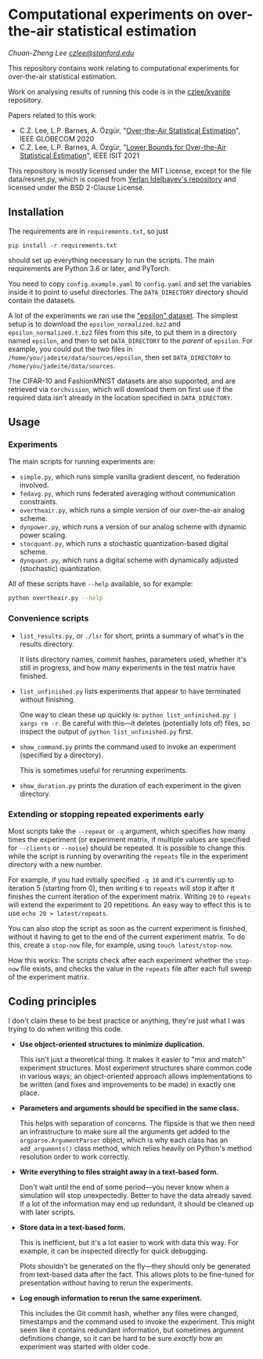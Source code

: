 Computational experiments on over-the-air statistical estimation
================================================================

_Chuan-Zheng Lee <czlee@stanford.edu>_

This repository contains work relating to computational experiments for over-the-air statistical estimation.

Work on analysing results of running this code is in the [czlee/kyanite](https://github.com/czlee/kyanite) repository.

Papers related to this work:

- C.Z. Lee, L.P. Barnes, A. Özgür, "[Over-the-Air Statistical Estimation](https://ieeexplore.ieee.org/document/9322345)", IEEE GLOBECOM 2020
- C.Z. Lee, L.P. Barnes, A. Özgür, "[Lower Bounds for Over-the-Air Statistical Estimation](https://2021.ieee-isit.org/Papers/ViewPaper.asp?PaperNum=1944)", IEEE ISIT 2021

This repository is mostly licensed under the MIT License, except for the file data/resnet.py, which is copied from [Yerlan Idelbayev's repository](https://github.com/akamaster/pytorch_resnet_cifar10/) and licensed under the BSD 2-Clause License.

Installation
------------

The requirements are in `requirements.txt`, so just
```
pip install -r requirements.txt
```
should set up everything necessary to run the scripts. The main requirements are Python 3.6 or later, and PyTorch.

You need to copy `config.example.yaml` to `config.yaml` and set the variables inside it to point to useful directories. The `DATA_DIRECTORY` directory should contain the datasets.

A lot of the experiments we ran use the ["epsilon" dataset](https://www.csie.ntu.edu.tw/~cjlin/libsvmtools/datasets/binary.html#epsilon). The simplest setup is to download the `epsilon_normalized.bz2` and `epsilon_normalized.t.bz2` files from this site, to put them in a directory named `epsilon`, and then to set `DATA_DIRECTORY` to the _parent_ of `epsilon`. For example, you could put the two files in `/home/you/jadeite/data/sources/epsilon`, then set `DATA_DIRECTORY` to `/home/you/jadeite/data/sources`.

The CIFAR-10 and FashionMNIST datasets are also supported, and are retrieved via `torchvision`, which will download them on first use if the required data isn't already in the location specified in `DATA_DIRECTORY`.

Usage
-----

### Experiments

The main scripts for running experiments are:

- `simple.py`, which runs simple vanilla gradient descent, no federation involved.
- `fedavg.py`, which runs federated averaging without communication constraints.
- `overtheair.py`, which runs a simple version of our over-the-air analog scheme.
- `dynpower.py`, which runs a version of our analog scheme with dynamic power scaling.
- `stocquant.py`, which runs a stochastic quantization-based digital scheme.
- `dynquant.py`, which runs a digital scheme with dynamically adjusted (stochastic) quantization.

All of these scripts have `--help` available, so for example:

```bash
python overtheair.py --help
```

### Convenience scripts

- `list_results.py`, or `./lsr` for short, prints a summary of what's in the results directory.

  It lists directory names, commit hashes, parameters used, whether it's still in progress, and how many experiments in the test matrix have finished.

- `list_unfinished.py` lists experiments that appear to have terminated without finishing.

  One way to clean these up quickly is: `python list_unfinished.py | xargs rm -r`. Be careful with this—it deletes (potentially lots of) files, so inspect the output of `python list_unfinished.py` first.

- `show_command.py` prints the command used to invoke an experiment (specified by a directory).

  This is sometimes useful for rerunning experiments.

- `show_duration.py` prints the duration of each experiment in the given directory.

### Extending or stopping repeated experiments early

Most scripts take the `--repeat` or `-q` argument, which specifies how many times the experiment (or experiment matrix, if multiple values are specified for `--clients` or `--noise`) should be repeated. It is possible to change this while the script is running by overwriting the `repeats` file in the experiment directory with a new number.

For example, if you had initially specified `-q 10` and it's currently up to iteration 5 (starting from 0), then writing `6` to `repeats` will stop it after it finishes the current iteration of the experiment matrix. Writing `20` to `repeats` will extend the experiment to 20 repetitions. An easy way to effect this is to use `echo 20 > latest/repeats`.

You can also stop the script as soon as the current experiment is finished, without it having to get to the end of the current experiment matrix. To do this, create a `stop-now` file, for example, using `touch latest/stop-now`.

How this works: The scripts check after each experiment whether the `stop-now` file exists, and checks the value in the `repeats` file after each full sweep of the experiment matrix.

Coding principles
-----------------
I don't claim these to be best practice or anything, they're just what I was trying to do when writing this code.

- **Use object-oriented structures to minimize duplication.**

  This isn't just a theoretical thing. It makes it easier to "mix and match" experiment structures. Most experiment structures share common code in various ways; an object-oriented approach allows implementations to be written (and fixes and improvements to be made) in exactly one place.

- **Parameters and arguments should be specified in the same class.**

  This helps with separation of concerns. The flipside is that we then need an infrastructure to make sure all the arguments get added to the `argparse.ArgumentParser` object, which is why each class has an `add_arguments()` class method, which relies heavily on Python's method resolution order to work correctly.

- **Write everything to files straight away in a text-based form.**

  Don't wait until the end of some period—you never know when a simulation will stop unexpectedly. Better to have the data already saved. If a lot of the information may end up redundant, it should be cleaned up with later scripts.

- **Store data in a text-based form.**

  This is inefficient, but it's a lot easier to work with data this way. For example, it can be inspected directly for quick debugging.

  Plots shouldn't be generated on the fly—they should only be generated from text-based data after the fact. This allows plots to be fine-tuned for presentation without having to rerun the experiments.

- **Log enough information to rerun the same experiment.**

  This includes the Git commit hash, whether any files were changed, timestamps and the command used to invoke the experiment. This might seem like it contains redundant information, but sometimes argument definitions change, so it can be hard to be sure _exactly_ how an experiment was started with older code.
